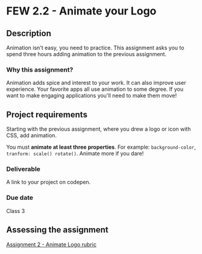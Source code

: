 # FEW 2.2 - Animate your Logo

## Description 

Animation isn't easy, you need to practice. This assignment asks you to spend three hours adding animation to the previous assignment. 

### Why this assignment?

Animation adds spice and interest to your work. It can also improve user experience. Your favorite apps all use animation to some degree. If you want to make engaging applications you'll need to make them move!

## Project requirements

Starting with the previous assignment, where you drew a logo or icon with CSS, add animation.

You must **animate at least three properties**. For example: `background-color`, `tranform: scale() rotate()`. Animate more if you dare! 

### Deliverable

A link to your project on codepen.  

### Due date

Class 3 

## Assessing the assignment

[Assignment 2 - Animate Logo rubric](./assignment-02-Animate-Logo-rubric.md)




